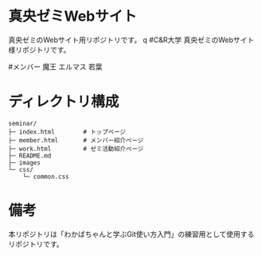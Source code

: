 # 真央ゼミWebサイト
真央ゼミのWebサイト用リポジトリです。
q
#C&R大学 真央ゼミのWebサイト様リポジトリです。

#メンバー
魔王
エルマス
若葉

# ディレクトリ構成
```
seminar/
├─ index.html        # トップページ
├─ member.html       # メンバー紹介ページ
├─ work.html         # ゼミ活動紹介ページ
├─ README.md
├─ images
└─ css/
    └─ common.css
```

# 備考
本リポジトリは「わかばちゃんと学ぶGit使い方入門」の練習用として使用するリポジトリです。
